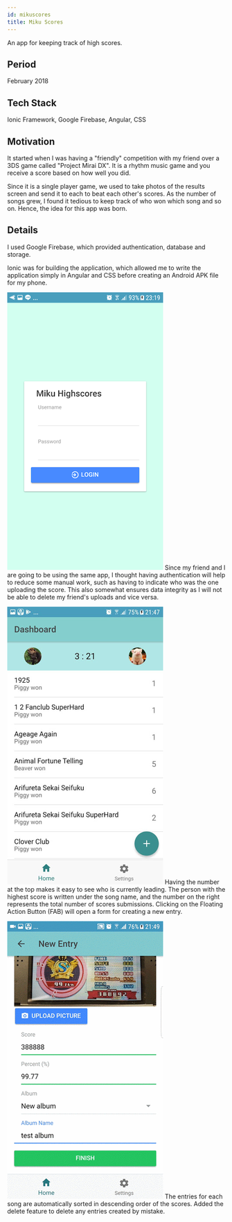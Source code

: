 ```yaml
---
id: mikuscores
title: Miku Scores
---
```

An app for keeping track of high scores.

## Period
February 2018

## Tech Stack
Ionic Framework, Google Firebase, Angular, CSS

## Motivation
It started when I was having a "friendly" competition with my friend over a 3DS game called "Project Mirai DX". It is a rhythm music game and you receive a score based on how well you did.

Since it is a single player game, we used to take photos of the results screen and send it to each to beat each other's scores. As the number of songs grew, I found it tedious to keep track of who won which song and so on. Hence, the idea for this app was born.

## Details
I used Google Firebase, which provided authentication, database and storage.

Ionic was for building the application, which allowed me to write the application simply in Angular and CSS before creating an Android APK file for my phone.

![miku_login](/img/miku_login.png)
Since my friend and I are going to be using the same app, I thought having authentication will help to reduce some manual work, such as having to indicate who was the one uploading the score. This also somewhat ensures data integrity as I will not be able to delete my friend's uploads and vice versa.

![miku_list](/img/miku_list.jpg)
Having the number at the top makes it easy to see who is currently leading. The person with the highest score is written under the song name, and the number on the right represents the total number of scores submissions. Clicking on the Floating Action Button (FAB) will open a form for creating a new entry.

![miku_gif](/img/miku_gif.gif)
The entries for each song are automatically sorted in descending order of the scores. Added the delete feature to delete any entries created by mistake.
